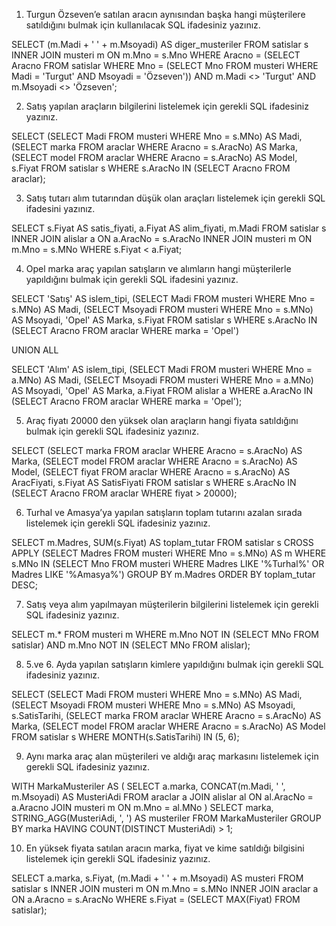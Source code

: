 1. Turgun Özseven’e satılan aracın aynısından başka hangi müşterilere satıldığını bulmak için kullanılacak SQL ifadesiniz yazınız.

SELECT (m.Madi + ' ' + m.Msoyadi) AS diger_musteriler
FROM satislar s
INNER JOIN musteri m ON m.Mno = s.Mno
WHERE Aracno = 
(SELECT Aracno FROM satislar 
WHERE Mno = (SELECT Mno FROM musteri 
WHERE Madi = 'Turgut' AND Msoyadi = 'Özseven'))
AND m.Madi <> 'Turgut' AND m.Msoyadi <> 'Özseven';



2.	Satış yapılan araçların bilgilerini listelemek için gerekli SQL ifadesiniz yazınız.

SELECT 
(SELECT Madi FROM musteri WHERE Mno = s.MNo) AS Madi,
(SELECT marka FROM araclar WHERE Aracno = s.AracNo) AS Marka,
(SELECT model FROM araclar WHERE Aracno = s.AracNo) AS Model,
s.Fiyat
FROM satislar s
WHERE s.AracNo IN (SELECT Aracno FROM araclar);



3.	Satış tutarı alım tutarından düşük olan araçları listelemek için gerekli SQL ifadesini yazınız.

SELECT s.Fiyat AS satis_fiyati, a.Fiyat AS alim_fiyati, m.Madi
FROM satislar s
INNER JOIN alislar a ON a.AracNo = s.AracNo
INNER JOIN musteri m ON m.Mno = s.MNo
WHERE s.Fiyat < a.Fiyat;



4.	Opel marka araç yapılan satışların ve alımların hangi müşterilerle yapıldığını bulmak için gerekli SQL ifadesini yazınız.


SELECT 'Satış' AS islem_tipi, 
(SELECT Madi FROM musteri WHERE Mno = s.MNo) AS Madi,
(SELECT Msoyadi FROM musteri WHERE Mno = s.MNo) AS Msoyadi,
'Opel' AS Marka,
s.Fiyat
FROM satislar s
WHERE s.AracNo IN (SELECT Aracno FROM araclar WHERE marka = 'Opel')

UNION ALL


SELECT 'Alım' AS islem_tipi,
(SELECT Madi FROM musteri WHERE Mno = a.MNo) AS Madi,
(SELECT Msoyadi FROM musteri WHERE Mno = a.MNo) AS Msoyadi,
'Opel' AS Marka,
a.Fiyat
FROM alislar a
WHERE a.AracNo IN (SELECT Aracno FROM araclar WHERE marka = 'Opel'); 



5.	Araç fiyatı 20000 den yüksek olan araçların hangi fiyata satıldığını bulmak için gerekli SQL ifadesiniz yazınız.

SELECT 
(SELECT marka FROM araclar WHERE Aracno = s.AracNo) AS Marka,
(SELECT model FROM araclar WHERE Aracno = s.AracNo) AS Model,
(SELECT fiyat FROM araclar WHERE Aracno = s.AracNo) AS AracFiyati,
s.Fiyat AS SatisFiyati
FROM satislar s
WHERE s.AracNo IN (SELECT Aracno FROM araclar WHERE fiyat > 20000);



6.	Turhal ve Amasya’ya yapılan satışların toplam tutarını azalan sırada listelemek için gerekli SQL ifadesiniz yazınız.

SELECT 
m.Madres,
SUM(s.Fiyat) AS toplam_tutar
FROM satislar s
CROSS APPLY (SELECT Madres FROM musteri WHERE Mno = s.MNo) AS m
WHERE s.MNo IN (SELECT Mno FROM musteri WHERE Madres LIKE '%Turhal%' OR Madres LIKE '%Amasya%')
GROUP BY m.Madres
ORDER BY toplam_tutar DESC;


7.	Satış veya alım yapılmayan müşterilerin bilgilerini listelemek için gerekli SQL ifadesiniz yazınız.

SELECT m.*
FROM musteri m
WHERE m.Mno NOT IN (SELECT MNo FROM satislar)
AND m.Mno NOT IN (SELECT MNo FROM alislar);



8.	5.ve 6. Ayda yapılan satışların kimlere yapıldığını bulmak için gerekli SQL ifadesiniz yazınız.

SELECT 
(SELECT Madi FROM musteri WHERE Mno = s.MNo) AS Madi,
(SELECT Msoyadi FROM musteri WHERE Mno = s.MNo) AS Msoyadi,
s.SatisTarihi,
(SELECT marka FROM araclar WHERE Aracno = s.AracNo) AS Marka,
(SELECT model FROM araclar WHERE Aracno = s.AracNo) AS Model
FROM satislar s
WHERE MONTH(s.SatisTarihi) IN (5, 6);


9.	Aynı marka araç alan müşterileri ve aldığı araç markasını listelemek için gerekli SQL ifadesiniz yazınız.

WITH MarkaMusteriler AS (
 SELECT 
a.marka,
CONCAT(m.Madi, ' ', m.Msoyadi) AS MusteriAdi
FROM araclar a
JOIN alislar al ON al.AracNo = a.Aracno
JOIN musteri m ON m.Mno = al.MNo
)
SELECT 
marka,
STRING_AGG(MusteriAdi, ', ') AS musteriler
FROM MarkaMusteriler
GROUP BY marka
HAVING COUNT(DISTINCT MusteriAdi) > 1;


10.	En yüksek fiyata satılan aracın marka, fiyat ve kime satıldığı bilgisini listelemek için gerekli SQL ifadesiniz yazınız.

SELECT a.marka, s.Fiyat, (m.Madi + ' ' + m.Msoyadi) AS musteri
FROM satislar s
INNER JOIN musteri m ON m.Mno = s.MNo
INNER JOIN araclar a ON a.Aracno = s.AracNo
WHERE s.Fiyat = (SELECT MAX(Fiyat) FROM satislar);
